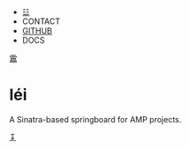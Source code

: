 - [☳][1]
- CONTACT
- [GITHUB][2]
- DOCS

靁

# léi

A Sinatra-based springboard for AMP projects.

[↧][3]

[1]: /
[2]: https://github.com/emchang3/lei
[3]: #about